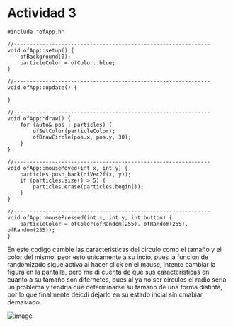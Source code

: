   # Actividad 3
    #include "ofApp.h"
    
    //--------------------------------------------------------------
    void ofApp::setup() {
        ofBackground(0);
        particleColor = ofColor::blue;
    }
    
    //--------------------------------------------------------------
    void ofApp::update() {
    
    }
    
    //--------------------------------------------------------------
    void ofApp::draw() {
        for (auto& pos : particles) {
            ofSetColor(particleColor);
            ofDrawCircle(pos.x, pos.y, 30);
        }
    }
    
    //--------------------------------------------------------------
    void ofApp::mouseMoved(int x, int y) {
        particles.push_back(ofVec2f(x, y));
        if (particles.size() > 5) {
            particles.erase(particles.begin());
        }
    }
    
    //--------------------------------------------------------------
    void ofApp::mousePressed(int x, int y, int button) {
        particleColor = ofColor(ofRandom(255), ofRandom(255), ofRandom(255));
    }

  En este codigo cambie las caracteristicas del circulo como el tamaño y el color del mismo, peor esto unicamente a su incio, pues la funcion de randomizado sigue activa al hacer click en el mause, intente cambiar la figura
  en la pantalla, pero me di cuenta de que sus caracteristicas en cuanto a su tamaño son difernetes, pues al ya no ser circulos el radio seria un problema y tendria que determinarse su tamaño de una forma distinta, por lo que
  finalmente deicdi dejarlo en su estado incial sin cmabiar demasiado. 

  ![image](https://github.com/user-attachments/assets/11a454bb-a2de-4c3f-8282-c52749a8bd36)
